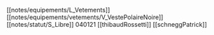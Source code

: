 [[notes/equipements/L_Vetements]] [[notes/equipements/vetements/V_VestePolaireNoire]] [[notes/statut/S_Libre]]
040121 [[thibaudRossetti]]
[[schneggPatrick]]